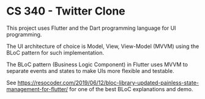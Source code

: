 # CS 340 - Twitter Clone

This project uses Flutter and the Dart programming language for UI programming.

The UI architecture of choice is Model, View, View-Model (MVVM) using the BLoC pattern for such implementation.

The BLoC pattern (Business Logic Component) in Flutter uses MVVM to separate events and states to make UIs more flexible and testable.

See https://resocoder.com/2019/06/12/bloc-library-updated-painless-state-management-for-flutter/ for one of the best BLoC explanations and demo.


